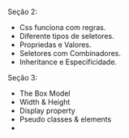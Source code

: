 Seção 2:

- Css funciona com regras.
- Diferente tipos de seletores.
- Propriedas e Valores.
- Seletores com Combinadores.
- Inheritance e Especificidade.

Seção 3:

- The Box Model
- Width & Height
- Display property
- Pseudo classes & elements
- 